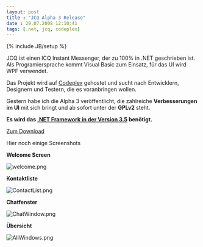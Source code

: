 ```yaml
---
layout: post
title : "JCQ Alpha 3 Release"
date : 29.07.2008 12:10:41
tags: [.net, jcq, codeplex]
---
```

{% include JB/setup %}

JCQ ist einen ICQ Instant Messenger, der zu 100% in .NET geschrieben ist. Als Programiersprache kommt Visual Basic zum Einsatz, für das UI wird WPF verwendet.

Das Projekt wird auf [Codeplex](http://www.codeplex.com/jcq) gehostet und sucht nach Entwicklern, Designern und Testern, die es voranbringen wollen.

Gestern habe ich die Alpha 3 veröffentlicht, die zahlreiche **Verbesserungen im UI** mit sich bringt und ab sofort unter der **GPLv2** steht.

**Es wird das **[**.NET Framework in der Version 3.5**](http://www.microsoft.com/downloads/details.aspx?FamilyID=333325fd-ae52-4e35-b531-508d977d32a6&DisplayLang=de)** benötigt.**

[Zum Download](http://www.codeplex.com/JCQ/Release/ProjectReleases.aspx?ReleaseId=15758)

Hier noch einige Screenshots

**Welcome Screen**

![welcome.png](http://www.codeplex.com/Project/Download/FileDownload.aspx?ProjectName=JCQ&DownloadId=40047)  

**Kontaktliste**

![ContactList.png](http://www.codeplex.com/Project/Download/FileDownload.aspx?ProjectName=JCQ&DownloadId=40046)

**Chatfenster**

![ChatWindow.png](http://www.codeplex.com/Project/Download/FileDownload.aspx?ProjectName=JCQ&DownloadId=40045)

**Übersicht**

![AllWindows.png](http://www.codeplex.com/Project/Download/FileDownload.aspx?ProjectName=JCQ&DownloadId=40044)
